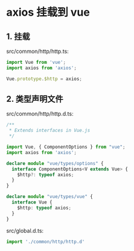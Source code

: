 # axios 挂载到 vue

## 1. 挂载

src/common/http/http.ts: 

```js
import Vue from 'vue';
import axios from 'axios';

Vue.prototype.$http = axios;
```

## 2. 类型声明文件

src/common/http/http.d.ts:

```ts
/**
 * Extends interfaces in Vue.js
 */

import Vue, { ComponentOptions } from "vue";
import axios from 'axios';

declare module "vue/types/options" {
  interface ComponentOptions<V extends Vue> {
    $http?: typeof axios;
  }
}

declare module "vue/types/vue" {
  interface Vue {
    $http: typeof axios;
  }
}
```

src/global.d.ts:

```ts
import './common/http/http.d'
```